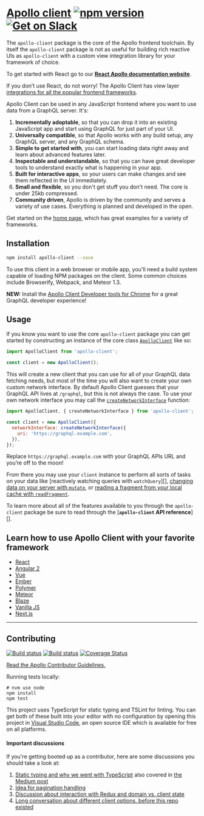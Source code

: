 # [Apollo client](http://dev.apollodata.com/) [![npm version](https://badge.fury.io/js/apollo-client.svg)](https://badge.fury.io/js/apollo-client) [![Get on Slack](https://img.shields.io/badge/slack-join-orange.svg)](http://www.apollostack.com/#slack)

The `apollo-client` package is the core of the Apollo frontend toolchain. By itself the `apollo-client` package is not as useful for building rich reactive UIs as `apollo-client` with a custom view integration library for your framework of choice.

To get started with React go to our [**React Apollo documentation website**](http://dev.apollodata.com/react/).

If you don’t use React, do not worry! The Apollo Client has view layer [integrations for all the popular frontend frameworks](#learn-how-to-use-apollo-client-with-your-favorite-framework).

Apollo Client can be used in any JavaScript frontend where you want to use data from a GraphQL server. It's:

1. **Incrementally adoptable**, so that you can drop it into an existing JavaScript app and start using GraphQL for just part of your UI.
2. **Universally compatible**, so that Apollo works with any build setup, any GraphQL server, and any GraphQL schema.
2. **Simple to get started with**, you can start loading data right away and learn about advanced features later.
3. **Inspectable and understandable**, so that you can have great developer tools to understand exactly what is happening in your app.
4. **Built for interactive apps**, so your users can make changes and see them reflected in the UI immediately.
4. **Small and flexible**, so you don't get stuff you don't need. The core is under 25kb compressed.
5. **Community driven**, Apollo is driven by the community and serves a variety of use cases. Everything is planned and developed in the open.

Get started on the [home page](http://dev.apollodata.com/), which has great examples for a variety of frameworks.

## Installation

```bash
npm install apollo-client --save
```

To use this client in a web browser or mobile app, you'll need a build system capable of loading NPM packages on the client. Some common choices include Browserify, Webpack, and Meteor 1.3.

**NEW:** Install the [Apollo Client Developer tools for Chrome](https://chrome.google.com/webstore/detail/apollo-client-developer-t/jdkknkkbebbapilgoeccciglkfbmbnfm) for a great GraphQL developer experience!

## Usage

If you know you want to use the core `apollo-client` package you can get started by constructing an instance of the core class [`ApolloClient`][] like so:

```js
import ApolloClient from 'apollo-client';

const client = new ApolloClient();
```

This will create a new client that you can use for all of your GraphQL data fetching needs, but most of the time you will also want to create your own custom network interface. By default Apollo Client guesses that your GraphQL API lives at `/graphql`, but this is not always the case. To use your own network interface you may call the [`createNetworkInterface`][] function:

```js
import ApolloClient, { createNetworkInterface } from 'apollo-client';

const client = new ApolloClient({
  networkInterface: createNetworkInterface({
    uri: 'https://graphql.example.com',
  }),
});
```

Replace `https://graphql.example.com` with your GraphQL APIs URL and you’re off to the moon!

From there you may use your `client` instance to perform all sorts of tasks on your data like [reactively watching queries with `watchQuery`][], [changing data on your server with `mutate`][], or [reading a fragment from your local cache with `readFragment`][].

To learn more about all of the features available to you through the `apollo-client` package be sure to read through the [**`apollo-client` API reference**][].

[`ApolloClient`]: http://dev.apollodata.com/core/apollo-client-api.html
[`createNetworkInterface`]: http://dev.apollodata.com/core/network.html
[reactively watchi queries with `watchQuery`]: http://dev.apollodata.com/core/apollo-client-api.html#ApolloClient\.watchQuery
[changing data on your server with `mutate`]: http://dev.apollodata.com/core/apollo-client-api.html#ApolloClient\.mutate
[reading a fragment from your local cache with `readFragment`]: http://dev.apollodata.com/core/apollo-client-api.html#ApolloClient\.readFragment
[`apollo-client` API reference]: http://dev.apollodata.com/core/apollo-client-api.html

## Learn how to use Apollo Client with your favorite framework

- [React](http://dev.apollodata.com/react/)
- [Angular 2](http://dev.apollodata.com/angular2/)
- [Vue](https://github.com/Akryum/vue-apollo)
- [Ember](https://github.com/bgentry/ember-apollo-client)
- [Polymer](https://github.com/aruntk/polymer-apollo)
- [Meteor](http://dev.apollodata.com/core/meteor.html)
- [Blaze](http://github.com/Swydo/blaze-apollo)
- [Vanilla JS](http://dev.apollodata.com/core/)
- [Next.js](https://github.com/zeit/next.js/tree/master/examples/with-apollo)

---

## Contributing

[![Build status](https://travis-ci.org/apollographql/apollo-client.svg?branch=master)](https://travis-ci.org/apollographql/apollo-client)
[![Build status](https://ci.appveyor.com/api/projects/status/ajdf70delshw2ire/branch/master?svg=true)](https://ci.appveyor.com/project/stubailo/apollo-client/branch/master)
[![Coverage Status](https://coveralls.io/repos/github/apollographql/apollo-client/badge.svg?branch=master)](https://coveralls.io/github/apollographql/apollo-client?branch=master)

[Read the Apollo Contributor Guidelines.](CONTRIBUTING.md)

Running tests locally:

```
# nvm use node
npm install
npm test
```

This project uses TypeScript for static typing and TSLint for linting. You can get both of these built into your editor with no configuration by opening this project in [Visual Studio Code](https://code.visualstudio.com/), an open source IDE which is available for free on all platforms.

#### Important discussions

If you're getting booted up as a contributor, here are some discussions you should take a look at:

1. [Static typing and why we went with TypeScript](https://github.com/apollostack/apollo-client/issues/6) also covered in [the Medium post](https://medium.com/apollo-stack/javascript-code-quality-with-free-tools-9a6d80e29f2d#.k32z401au)
1. [Idea for pagination handling](https://github.com/apollostack/apollo-client/issues/26)
1. [Discussion about interaction with Redux and domain vs. client state](https://github.com/apollostack/apollo-client/issues/98)
1. [Long conversation about different client options, before this repo existed](https://github.com/apollostack/apollo/issues/1)
